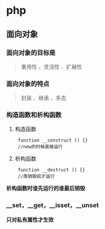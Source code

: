 # php

## 面向对象

### 面向对象的目标是 

> 重用性 、灵活性 、扩展性

### 面向对象的特点

> 封装 、继承 、多态

### 构造函数和析构函数

1. 构造函数

        function __construct () {}
        //new的时候直接运行

2. 析构函数

        function __destruct () {}
        //类销毁前才运行 


__析构函数时谁先运行的谁最后销毁__

###  __set，__get，__isset，__unset

__只对私有属性才生效__